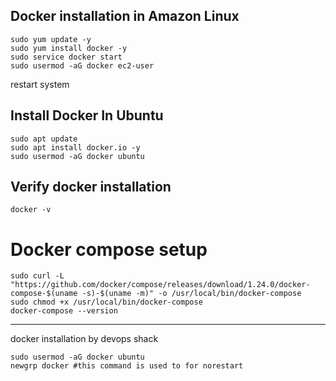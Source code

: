 
## Docker installation in Amazon Linux
    sudo yum update -y 
    sudo yum install docker -y
    sudo service docker start
    sudo usermod -aG docker ec2-user
restart system 


## Install Docker In Ubuntu 

```
sudo apt update
sudo apt install docker.io -y
sudo usermod -aG docker ubuntu 

```

## Verify docker installation

```
docker -v
```


# Docker compose setup

```
sudo curl -L "https://github.com/docker/compose/releases/download/1.24.0/docker-compose-$(uname -s)-$(uname -m)" -o /usr/local/bin/docker-compose
sudo chmod +x /usr/local/bin/docker-compose
docker-compose --version
```


---

docker installation by devops shack

```
sudo usermod -aG docker ubuntu
newgrp docker #this command is used to for norestart
```






